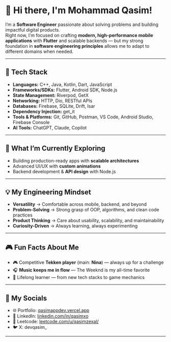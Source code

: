 # 👋 Hi there, I'm Mohammad Qasim!  

I’m a **Software Engineer** passionate about solving problems and building impactful digital products.  
Right now, I’m focused on crafting **modern, high-performance mobile applications** with **Flutter** and scalable backends — but my strong foundation in **software engineering principles** allows me to adapt to different domains when needed.  

---

## 🚀 Tech Stack  

- **Languages:** C++, Java, Kotlin, Dart, JavaScript  
- **Frameworks/SDKs:** Flutter, Android SDK, Node.js  
- **State Management:** Riverpod, GetX  
- **Networking:** HTTP, Dio, RESTful APIs  
- **Databases:** Firebase, SQLite, Drift, Isar  
- **Dependency Injection:** get_it  
- **Tools & Platforms:** Git, GitHub, Postman, VS Code, Android Studio, Firebase Console
- **AI Tools:** ChatGPT, Claude, Copilot

---

## 🌱 What I’m Currently Exploring  
- Building production-ready apps with **scalable architectures**  
- Advanced UI/UX with **custom animations**  
- Backend development & **API design** with Node.js  

---

## 💡 My Engineering Mindset  
- **Versatility** → Comfortable across mobile, backend, and beyond  
- **Problem-Solving** → Strong grasp of OOP, algorithms, and clean code practices  
- **Product Thinking** → Care about usability, scalability, and maintainability  
- **Curiosity-Driven** → Always learning, always experimenting  

---

## 🎮 Fun Facts About Me  
- 🎮 Competitive **Tekken player** (main: **Nina**) — always up for a challenge  
- 🎧 **Music keeps me in flow** — The Weeknd is my all-time favorite  
- 🧠 Lifelong learner — from new tech stacks to game mechanics  

---

## 🧑 My Socials  
- 🌐 Portfolio: [qasimappdev.vercel.app](https://qasimappdev.vercel.app)  
- 💼 LinkedIn: [linkedin.com/in/qasimxo](https://www.linkedin.com/in/qasimxo/)  
- 🧩 Leetcode: [leetcode.com/u/qasimzexal/](https://leetcode.com/u/qasimzexal/)
- 🐦 X: devqasim_

---
